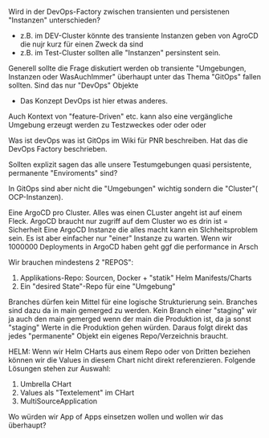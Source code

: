 Wird in der DevOps-Factory zwischen transienten und persistenen "Instanzen" unterschieden?
  -  z.B. im DEV-Cluster könnte des transiente Instanzen geben von AgroCD die nujr kurz für einen Zweck da sind
  -  z.B. im Test-Cluster sollten alle "Instanzen" persinstent sein.

Generell sollte die Frage diskutiert werden ob transiente "Umgebungen, Instanzen oder WasAuchImmer" überhaupt unter das Thema "GitOps" fallen sollten. Sind das nur "DevOps" Objekte
  -  Das Konzept DevOps ist hier etwas anderes.

Auch Kontext von "feature-Driven" etc. kann also eine vergängliche Umgebung erzeugt werden zu Testzweckes oder oder oder

Was ist devOps was ist GitOps im Wiki für PNR beschreiben. Hat das die DevOps Factory beschrieben.

Sollten explizit sagen das alle unsere Testumgebungen quasi persistente, permanente "Enviroments" sind?

In GitOps sind aber nicht die "Umgebungen" wichtig sondern die "Cluster"( OCP-Instanzen).

Eine ArgoCD pro Cluster. Alles was einen CLuster angeht ist auf einem Fleck. ArgoCD braucht nur zugriff auf dem Cluster wo es drin ist = Sicherheit
  Eine ArgoCD Instanze die  alles macht kann ein SIchheitsproblem sein. Es ist aber einfacher nur "einer" Instanze zu warten. Wenn wir 1000000 Deployments in ArgoCD haben geht ggf die performance in Arsch


Wir brauchen mindestens 2 "REPOS":
  1. Applikations-Repo: Sourcen, Docker + "statik" Helm Manifests/Charts
  2. Ein "desired State"-Repo für eine "Umgebung" 

Branches dürfen kein Mittel für eine logische Strukturierung sein. Branches sind dazu da in main gemerged zu werden. Kein Branch einer "staging" wir ja auch den main gemerged wenn der main die Produktion ist, da ja sonst "staging" Werte in die Produktion gehen würden.
Daraus folgt direkt das jedes "permanente" Objekt ein eigenes Repo/Verzeichnis braucht.


HELM: Wenn wir Helm CHarts aus einem Repo oder von Dritten beziehen können wir die Values in diesem Chart nicht direkt referenzieren. Folgende Lösungen stehen zur Auswahl:

  1. Umbrella CHart
  2. Values als "Textelement" im CHart
  3. MultiSourceApplication


Wo würden wir App of Apps einsetzen wollen und wollen wir das überhaupt?
